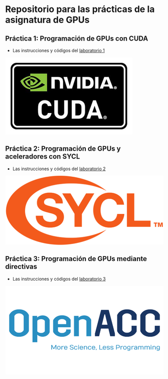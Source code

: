 # Repositorio para las prácticas de la asignatura de GPUs

## Práctica 1: Programación de GPUs con CUDA
* Las instrucciones y códigos del [laboratorio 1](src/lab1/README.md)

![Imagen](figures/Nvidia_CUDA_Logo.jpg)


## Práctica 2: Programación de GPUs y aceleradores con SYCL
* Las instrucciones y códigos del [laboratorio 2](src/lab2/README.md)

![Imagen](figures/SYCL_logo.png)

## Práctica 3: Programación de GPUs mediante directivas
* Las instrucciones y códigos del [laboratorio 3](src/lab3/README.md)

![Imagen](figures/OpenACC-logo.png)
